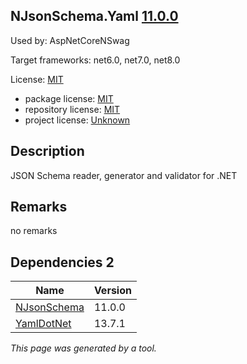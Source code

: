 NJsonSchema.Yaml [11.0.0](https://www.nuget.org/packages/NJsonSchema.Yaml/11.0.0)
--------------------

Used by: AspNetCoreNSwag

Target frameworks: net6.0, net7.0, net8.0

License: [MIT](../../../../licenses/mit) 

- package license: [MIT](https://licenses.nuget.org/MIT) 
- repository license: [MIT](https://github.com/RicoSuter/NJsonSchema) 
- project license: [Unknown](http://njsonschema.org/) 

Description
-----------
JSON Schema reader, generator and validator for .NET

Remarks
-----------
no remarks


Dependencies 2
-----------

|Name|Version|
|----------|:----|
|[NJsonSchema](../../../../packages/nuget.org/njsonschema/11.0.0)|11.0.0|
|[YamlDotNet](../../../../packages/nuget.org/yamldotnet/13.7.1)|13.7.1|

*This page was generated by a tool.*